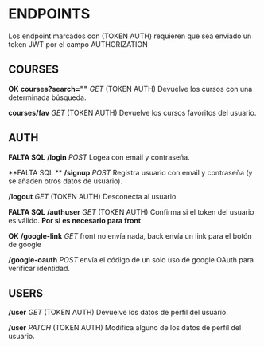 # ENDPOINTS

Los endpoint marcados con (TOKEN AUTH) requieren que sea enviado un token JWT por el campo AUTHORIZATION

## COURSES

**OK** **courses?search=""** _GET_ (TOKEN AUTH) Devuelve los cursos con una determinada búsqueda.

**courses/fav** _GET_ (TOKEN AUTH) Devuelve los cursos favoritos del usuario.

## AUTH

**FALTA SQL** **/login** _POST_ Logea con email y contraseña.

**FALTA SQL ** **/signup** _POST_ Registra usuario con email y contraseña (y se añaden otros datos de usuario).

**/logout** _GET_ (TOKEN AUTH) Desconecta al usuario.

**FALTA SQL** **/authuser** _GET_ (TOKEN AUTH) Confirma si el token del usuario es válido. **Por si es necesario para front**

**OK** **/google-link** _GET_ front no envía nada, back envía un link para el botón de google

**/google-oauth** _POST_ envía el código de un solo uso de google OAuth para verificar identidad.

## USERS

**/user** _GET_ (TOKEN AUTH) Devuelve los datos de perfil del usuario.

**/user** _PATCH_ (TOKEN AUTH) Modifica alguno de los datos de perfil del usuario.
